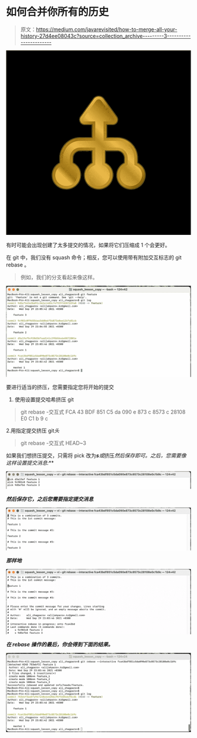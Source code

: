 # 如何合并你所有的历史

> 原文：<https://medium.com/javarevisited/how-to-merge-all-your-history-27d4ee08043c?source=collection_archive---------3----------------------->

![](img/8c1c54754c9a2d9d1cf24dd6c47f11ea.png)

有时可能会出现创建了太多提交的情况，如果将它们压缩成 1 个会更好。

在 git 中，我们没有 squash 命令；相反，您可以使用带有附加交互标志的 git rebase 。

> 例如，我们的分支看起来像这样。

[![](img/3cfd95faf44036292a3aa3119a377f81.png)](https://javarevisited.blogspot.com/2019/05/10-free-websites-to-learn-git-online.html)

要进行适当的挤压，您需要指定您将开始的提交

1.  使用设置提交哈希挤压 git

> git rebase -交互式 FCA 43 BDF 851 C5 da 090 e 873 c 8573 c 28108 E0 C1 b 9 c

2.用指定提交挤压 git*头*

> git rebase -交互式 HEAD~3

如果我们想挤压提交，只需将 pick 改为***s**或*挤压*然后保存即可。之后，您需要像这样设置提交消息:***

***![](img/bb2757c61fe2df9e2ece87ac95a1acb9.png)***

***然后保存它，之后您需要指定提交消息***

***[![](img/41dd91291efdb27048b0141e82ef2018.png)](https://javarevisited.blogspot.com/2018/01/5-free-git-courses-for-programmers-to-learn-online.html)***

***那样地***

***[![](img/f1da7d577f536a27dc8e6785de772d80.png)](https://javarevisited.blogspot.com/2021/03/best-courses-to-learn-gitlab-cicd-for-devops.html)***

***在 rebase 操作的最后，你会得到下面的结果。***

***[![](img/cba538b7fd73fbeab74c316b6a47490d.png)](https://www.java67.com/2019/04/top-5-courses-to-learn-git-and-github.html)***